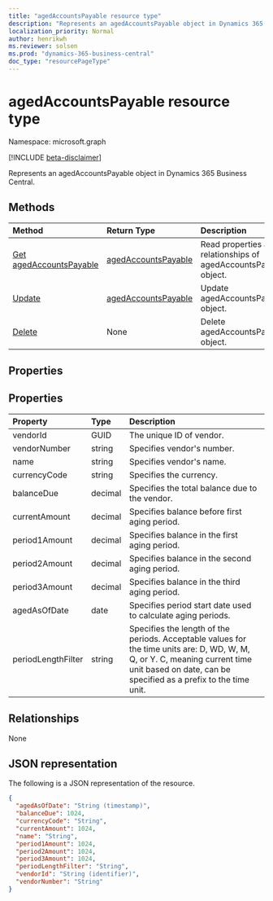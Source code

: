 ```yaml
---
title: "agedAccountsPayable resource type"
description: "Represents an agedAccountsPayable object in Dynamics 365 Business Central."
localization_priority: Normal
author: henrikwh
ms.reviewer: solsen
ms.prod: "dynamics-365-business-central"
doc_type: "resourcePageType"
---
```


# agedAccountsPayable resource type
Namespace: microsoft.graph

[!INCLUDE [beta-disclaimer](../../includes/beta-disclaimer.md)]

Represents an agedAccountsPayable object in Dynamics 365 Business Central.

## Methods

| Method       | Return Type | Description |
|:-------------|:------------|:------------|
| [Get agedAccountsPayable](../api/dynamics-agedaccountspayable-get.md) | [agedAccountsPayable](dynamics-agedaccountspayable.md) | Read properties and relationships of agedAccountsPayable object. |
| [Update](../api/dynamics-agedaccountspayable-update.md) | [agedAccountsPayable](dynamics-agedaccountspayable.md) | Update agedAccountsPayable object. |
| [Delete](../api/dynamics-agedaccountspayable-delete.md) | None | Delete agedAccountsPayable object. |

## Properties

## Properties
| Property        | Type       |Description                                 |
|:--------------|:---------|:-------------------------------------------|
|vendorId       |GUID      |The unique ID of vendor.                    |
|vendorNumber   |string    |Specifies vendor's number.                  |
|name           |string    |Specifies vendor's name.                    |
|currencyCode   |string    |Specifies the currency.                     |
|balanceDue     |decimal   |Specifies the total balance due to the vendor.|
|currentAmount  |decimal   |Specifies balance before first aging period.|
|period1Amount  |decimal   |Specifies balance in the first aging period.|
|period2Amount  |decimal   |Specifies balance in the second aging period.|
|period3Amount  |decimal   |Specifies balance in the third aging period.|
|agedAsOfDate   |date|Specifies period start date used to calculate aging periods.|
|periodLengthFilter|string |Specifies the length of the periods. Acceptable values for the time units are: D, WD, W, M, Q, or Y. C, meaning current time unit based on date, can be specified as a prefix to the time unit.|


## Relationships

None

## JSON representation

The following is a JSON representation of the resource.

<!-- {
  "blockType": "resource",
  "optionalProperties": [

  ],
  "@odata.type": "microsoft.graph.agedAccountsPayable",
  "baseType": "",
  "keyProperty": "vendorId"
}-->

```json
{
  "agedAsOfDate": "String (timestamp)",
  "balanceDue": 1024,
  "currencyCode": "String",
  "currentAmount": 1024,
  "name": "String",
  "period1Amount": 1024,
  "period2Amount": 1024,
  "period3Amount": 1024,
  "periodLengthFilter": "String",
  "vendorId": "String (identifier)",
  "vendorNumber": "String"
}
```

<!-- uuid: 16cd6b66-4b1a-43a1-adaf-3a886856ed98
2019-02-04 14:57:30 UTC -->
<!-- {
  "type": "#page.annotation",
  "description": "agedAccountsPayable resource",
  "keywords": "",
  "section": "documentation",
  "tocPath": ""
}-->